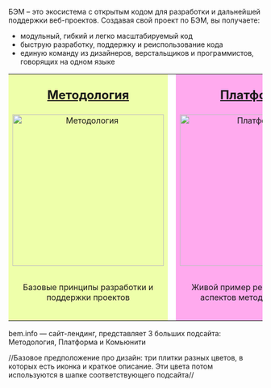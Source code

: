 БЭМ – это экосистема с открытым кодом для разработки и дальнейшей поддержки веб-проектов. Создавая свой проект по БЭМ, вы получаете:

* модульный, гибкий и легко масштабируемый код
* быструю разработку, поддержку и реиспользование кода
* единую команду из дизайнеров, верстальщиков и программистов, говорящих на одном языке

<table width="100%">
<tr>
    <td style="background: #efa">
        <h2 style="margin: 1em auto; text-align: center"><a href="https://github.com/innabelaya/bem-info-prototype/blob/master/benimfo_index/Methodolody/beminfo_methodology.md">Методология</a></h2>
        <p style="margin-bottom: 2em; text-align: center"><img width="300" height="300" src="http://merit.com.au/Content/Images/Solutions/CRM/crm_workflow.jpg" alt="Методология"/></p>
        <p style="margin-bottom: 2em; text-align: center">Базовые принципы разработки и поддержки проектов</p>
    </td>
    <td style="background: #fff; width: 30px"></td>
    <td style="background: #fae">
        <h2 style="margin: 1em auto; text-align: center"><a href="https://github.com/innabelaya/bem-info-prototype/blob/master/benimfo_index/Platform/beminfo_platform.md">Платформа</a></h2>
        <p style="margin-bottom: 2em; text-align: center"><img width="300" height="300" src="http://www.zr.ru/site-thumb/source/2014/01/no_copyright_renault-nissan-common-module-family-628.jpg" alt="Платформа"/></p>
        <p style="margin-bottom: 2em; text-align: center">Живой пример реализации всех аспектов методологии БЭМ</p>
    </td>
    <td style="background: #fff; width: 30px"></td>
    <td style="background: #ced">
        <h2 style="margin: 1em auto; text-align: center"><a href="https://github.com/innabelaya/bem-info-prototype/blob/master/benimfo_index/Community/beminfo_community.md">Сообщество</a></h2>
        <p style="margin-bottom: 2em; text-align: center"><img width="300" height="300" src="http://helpincreditcrash.umi.ru/images/cms/data/soob.jpg" alt="Сообщество"/></p>
        <p style="margin-bottom: 2em; text-align: center">Все о жизни БЭМ изнутри и снаружи</p>
    </td>
</tr>
</table>

bem.info — сайт-лендинг, представляет 3 больших подсайта: Методология, Платформа и Комьюнити

//Базовое предположение про дизайн: три плитки разных цветов, в которых есть иконка и краткое описание. Эти цвета потом используются в шапке соответствующего подсайта//
